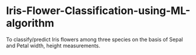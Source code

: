 # Iris-Flower-Classification-using-ML-algorithm
To classify/predict Iris flowers among three species on the basis of Sepal and Petal width, height measurements.

